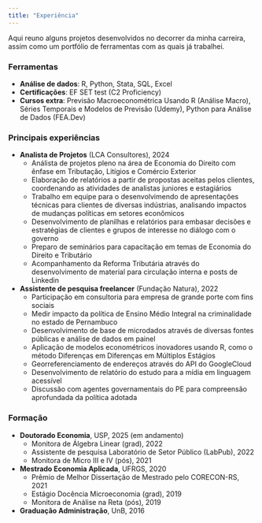 ```yaml
---
title: "Experiência"
---
```



Aqui reuno alguns projetos desenvolvidos no decorrer da minha carreira, assim como um portfólio de ferramentas com as quais já trabalhei.

### Ferramentas
- **Análise de dados**: R, Python, Stata, SQL, Excel
- **Certificações**: EF SET test (C2 Proficiency)
- **Cursos extra**: Previsão Macroeconométrica Usando R (Análise Macro), Séries Temporais e Modelos de Previsão (Udemy), Python para Análise de Dados (FEA.Dev)

### Principais experiências
- **Analista de Projetos** (LCA Consultores), 2024
    - Análista de projetos pleno na área de Economia do Direito com ênfase em Tributação, Litígios e Comércio Exterior
    - Elaboração de relatórios a partir de propostas aceitas pelos clientes, coordenando as atividades de analistas juniores e estagiários
    - Trabalho em equipe para o desenvolvimendo de apresentações técnicas para clientes de diversas indústrias, analisando impactos de mudanças políticas em setores econômicos
    - Desenvolvimento de planilhas e relatórios para embasar decisões e estratégias de clientes e grupos de interesse no diálogo com o governo
    - Preparo de seminários para capacitação em temas de Economia do Direito e Tributário
    - Acompanhamento da Reforma Tributária através do desenvolvimento de material para circulação interna e posts de Linkedin
- **Assistente de pesquisa freelancer** (Fundação Natura), 2022
    - Participação em consultoria para empresa de grande porte com fins sociais
    - Medir impacto da política de Ensino Médio Integral na criminalidade no estado de Pernambuco
    - Desenvolvimento de base de microdados através de diversas fontes públicas e análise de dados em painel
    - Aplicação de modelos econométricos inovadores usando R, como o método Diferenças em Diferenças em Múltiplos Estágios
    - Georreferenciamento de endereços através do API do GoogleCloud
    - Desenvolvimento de relatório do estudo para a mídia em linguagem acessível
    - Discussão com agentes governamentais do PE para compreensão aprofundada da política adotada 

### Formação
- **Doutorado Economia**, USP, 2025 (em andamento)
    - Monitora de Álgebra Linear (grad), 2022
    - Assistente de pesquisa Laboratório de Setor Público (LabPub), 2022
    - Monitora de Micro III e IV (pós), 2021
- **Mestrado Economia Aplicada**, UFRGS, 2020
    - Prêmio de Melhor Dissertação de Mestrado pelo CORECON-RS, 2021
    - Estágio Docência Microeconomia (grad), 2019
    - Monitora de Análise na Reta (pós), 2019
- **Graduação Administração**, UnB, 2016

